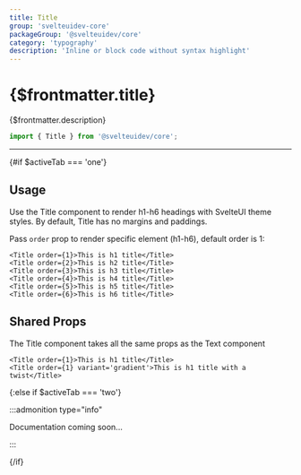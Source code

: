```yaml
---
title: Title
group: 'svelteuidev-core'
packageGroup: '@svelteuidev/core'
category: 'typography'
description: 'Inline or block code without syntax highlight'
---
```


<script lang='ts'>
    import Preview from '$lib/Components/DocsHelpers/Preview.svelte'
	import { Title } from '@svelteuidev/core'
    import { DocTabs, activeTab } from '$lib/Components'
</script>

# {$frontmatter.title}

{$frontmatter.description}

```ts
import { Title } from '@svelteuidev/core';
```

<DocTabs />

<hr>
<!-- Top Section -->

{#if $activeTab === 'one'}

## Usage

Use the Title component to render h1-h6 headings with SvelteUI theme styles.
By default, Title has no margins and paddings.

Pass `order` prop to render specific element (h1-h6), default order is 1:

<Preview class='not-prose' direction='column'>
    <Title order={1}>This is h1 title</Title>
    <Title order={2}>This is h2 title</Title>
    <Title order={3}>This is h3 title</Title>
    <Title order={4}>This is h4 title</Title>
    <Title order={5}>This is h5 title</Title>
    <Title order={6}>This is h6 title</Title>
</Preview>

```svelte|copy
<Title order={1}>This is h1 title</Title>
<Title order={2}>This is h2 title</Title>
<Title order={3}>This is h3 title</Title>
<Title order={4}>This is h4 title</Title>
<Title order={5}>This is h5 title</Title>
<Title order={6}>This is h6 title</Title>
```

## Shared Props

The Title component takes all the same props as the Text component

<Preview class='not-prose' direction='column'>
    <Title order={1}>This is h1 title</Title>
    <Title order={1} variant='gradient'>This is h1 title with a twist</Title>
</Preview>

```svelte|copy
<Title order={1}>This is h1 title</Title>
<Title order={1} variant='gradient'>This is h1 title with a twist</Title>
```

{:else if $activeTab === 'two'}

:::admonition type="info"

Documentation coming soon...

:::

{/if}
